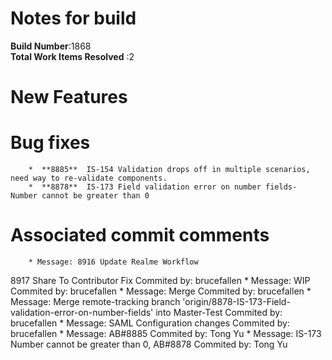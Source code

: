 # Notes for build
**Build Number**:1868   
**Total Work Items Resolved** :2

#  New Features

#  Bug fixes
        *  **8885**  IS-154 Validation drops off in multiple scenarios, need way to re-validate components.
        *  **8878**  IS-173 Field validation error on number fields- Number cannot be greater than 0


#  Associated commit comments
        * Message: 8916 Update Realme Workflow
8917 Share To Contributor Fix   Commited by: brucefallen
        * Message: WIP   Commited by: brucefallen
        * Message: Merge   Commited by: brucefallen
        * Message: Merge remote-tracking branch &#x27;origin/8878-IS-173-Field-validation-error-on-number-fields&#x27; into Master-Test   Commited by: brucefallen
        * Message: SAML Configuration changes   Commited by: brucefallen
        * Message: AB#8885   Commited by: Tong Yu
        * Message: IS-173 Number cannot be greater than 0,  AB#8878   Commited by: Tong Yu
